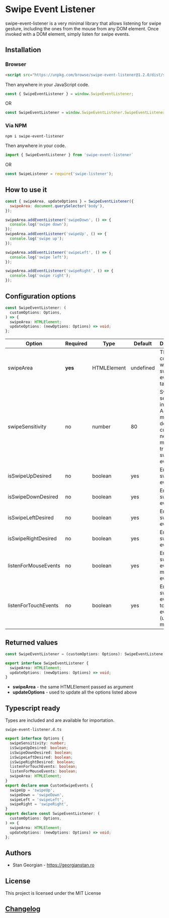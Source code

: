 # Swipe Event Listener

swipe-event-listener is a very minimal library that allows listening for swipe gesture, including the ones from the mouse from any DOM element.
Once invoked with a DOM element, simply listen for swipe events.

## Installation

### Browser

```html
<script src="https://unpkg.com/browse/swipe-event-listener@1.2.0/dist/swipe-event-listener.js"></script>
```

Then anywhere in your JavaScript code.

```javascript
const { SwipeEventListener } = window.SwipeEventListener;
```

OR

```javascript
const SwipeEventListener = window.SwipeEventListener.SwipeEventListener;
```

### Via NPM

```bash
npm i swipe-event-listener
```

Then anywhere in your code.

```javascript
import { SwipeEventListener } from 'swipe-event-listener`
```

OR

```javascript
const SwipeListener = require('swipe-listener');
```

## How to use it

```javascript
const { swipeArea, updateOptions } = SwipeEventListener({
  swipeArea: document.querySelector('body'),
});

swipeArea.addEventListener('swipeDown', () => {
  console.log('swipe down');
});
swipeArea.addEventListener('swipeUp', () => {
  console.log('swipe up');
});

swipeArea.addEventListener('swipeLeft', () => {
  console.log('swipe left');
});

swipeArea.addEventListener('swipeRight', () => {
  console.log('swipe right');
});
```

## Configuration options

```typescript
const SwipeEventListener: (
  customOptions: Options,
) => {
  swipeArea: HTMLElement;
  updateOptions: (newOptions: Options) => void;
};
```

| Option               | Required | Type        | Default   | Description                                                                                                  |
| -------------------- | -------- | ----------- | --------- | ------------------------------------------------------------------------------------------------------------ |
| swipeArea            | **yes**  | HTMLElement | undefined | The container where the swipe event can take place.                                                          |
| swipeSensitivity     | no       | number      | 80        | Swipe sensitivity in pixels. Across how many pixels does the cursor need to move to trigger the swipe event. |
| isSwipeUpDesired     | no       | boolean     | yes       | Enable swipeUp event.                                                                                        |
| isSwipeDownDesired   | no       | boolean     | yes       | Enable swipeDown event.                                                                                      |
| isSwipeLeftDesired   | no       | boolean     | yes       | Enable swipeLeft event.                                                                                      |
| isSwipeRightDesired  | no       | boolean     | yes       | Enable swipeRight event.                                                                                     |
| listenForMouseEvents | no       | boolean     | yes       | Enable swipe event using mouse event.                                                                        |
| listenForTouchEvents | no       | boolean     | yes       | Enable swipe event using touch events (used for mobile).                                                     |

## Returned values

```typescript
const SwipeEventListener = (customOptions: Options): SwipeEventListene => {...}
```

```typescript
export interface SwipeEventListener {
  swipeArea: HTMLElement;
  updateOptions: (newOptions: Options) => void;
}
```

- **swipeArea** - the same HTMLElement passed as argument
- **updateOptions** - used to update all the options listed above

## Typescript ready

Types are included and are available for importation.

`swipe-event-listener.d.ts`

```typescript
export interface Options {
  swipeSensitivity: number;
  isSwipeUpDesired: boolean;
  isSwipeDownDesired: boolean;
  isSwipeLeftDesired: boolean;
  isSwipeRightDesired: boolean;
  listenForTouchEvents: boolean;
  listenForMouseEvents: boolean;
  swipeArea: HTMLElement;
}
export declare enum CustomSwipeEvents {
  swipeUp = 'swipeUp',
  swipeDown = 'swipeDown',
  swipeLeft = 'swipeLeft',
  swipeRight = 'swipeRight',
}
export declare const SwipeEventListener: (
  customOptions: Options,
) => {
  swipeArea: HTMLElement;
  updateOptions: (newOptions: Options) => void;
};
```

## Authors

- Stan Georgian - https://georgianstan.ro

## License

This project is licensed under the MIT License

## [Changelog](https://github.com/GeorgianStan/swipe-event-listener/blob/v1.0.0/CHANGELOG.md)
